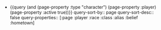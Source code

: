 - {{query (and (page-property :type "character") (page-property :player) (page-property :active true))}}
  query-sort-by:: page
  query-sort-desc:: false
  query-properties:: [:page :player :race :class :alias :belief :hometown]